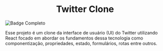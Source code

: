 <h1 align="center"> Twitter Clone </h1>

![Badge Completo ](http://img.shields.io/static/v1?label=STATUS&message=%20COMPLETO&color=GREEN&style=for-the-badge)

Esse projeto é um clone da interface de usuário (UI) do Twitter utilizando React focado em abordar os fundamentos dessa tecnologia como componentização, propriedades, estado, formulários, rotas entre outros.

